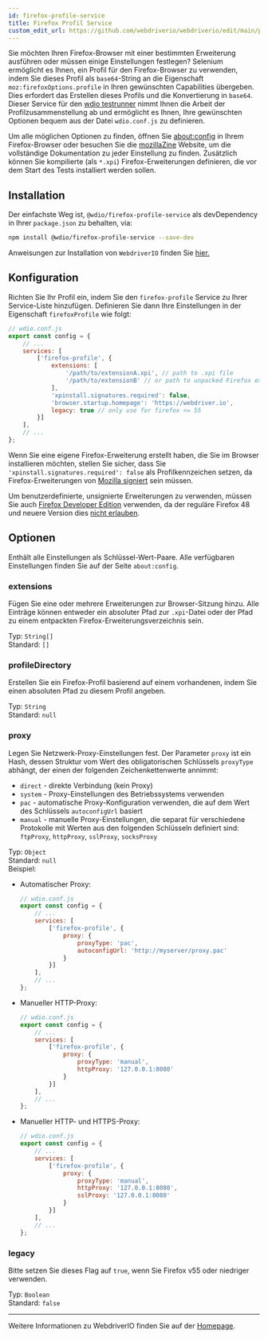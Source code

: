 ```yaml
---
id: firefox-profile-service
title: Firefox Profil Service
custom_edit_url: https://github.com/webdriverio/webdriverio/edit/main/packages/wdio-firefox-profile-service/README.md
---
```



Sie möchten Ihren Firefox-Browser mit einer bestimmten Erweiterung ausführen oder müssen einige Einstellungen festlegen? Selenium ermöglicht es Ihnen, ein Profil für den Firefox-Browser zu verwenden, indem Sie dieses Profil als `base64`-String an die Eigenschaft `moz:firefoxOptions.profile` in Ihren gewünschten Capabilities übergeben. Dies erfordert das Erstellen dieses Profils und die Konvertierung in `base64`. Dieser Service für den [wdio testrunner](https://webdriver.io/docs/clioptions) nimmt Ihnen die Arbeit der Profilzusammenstellung ab und ermöglicht es Ihnen, Ihre gewünschten Optionen bequem aus der Datei `wdio.conf.js` zu definieren.

Um alle möglichen Optionen zu finden, öffnen Sie [about:config](about:config) in Ihrem Firefox-Browser oder besuchen Sie die [mozillaZine](http://kb.mozillazine.org/About:config_entries) Website, um die vollständige Dokumentation zu jeder Einstellung zu finden. Zusätzlich können Sie kompilierte (als `*.xpi`) Firefox-Erweiterungen definieren, die vor dem Start des Tests installiert werden sollen.

## Installation

Der einfachste Weg ist, `@wdio/firefox-profile-service` als devDependency in Ihrer `package.json` zu behalten, via:

```sh
npm install @wdio/firefox-profile-service --save-dev
```

Anweisungen zur Installation von `WebdriverIO` finden Sie [hier.](https://webdriver.io/docs/gettingstarted)

## Konfiguration

Richten Sie Ihr Profil ein, indem Sie den `firefox-profile` Service zu Ihrer Service-Liste hinzufügen. Definieren Sie dann Ihre Einstellungen in der Eigenschaft `firefoxProfile` wie folgt:

```js
// wdio.conf.js
export const config = {
    // ...
    services: [
        ['firefox-profile', {
            extensions: [
                '/path/to/extensionA.xpi', // path to .xpi file
                '/path/to/extensionB' // or path to unpacked Firefox extension
            ],
            'xpinstall.signatures.required': false,
            'browser.startup.homepage': 'https://webdriver.io',
            legacy: true // only use for firefox <= 55
        }]
    ],
    // ...
};
```

Wenn Sie eine eigene Firefox-Erweiterung erstellt haben, die Sie im Browser installieren möchten, stellen Sie sicher, dass Sie `'xpinstall.signatures.required': false` als Profilkennzeichen setzen, da Firefox-Erweiterungen von [Mozilla signiert](https://wiki.mozilla.org/Add-ons/Extension_Signing) sein müssen.

Um benutzerdefinierte, unsignierte Erweiterungen zu verwenden, müssen Sie auch [Firefox Developer Edition](https://www.mozilla.org/en-GB/firefox/developer/) verwenden, da der reguläre Firefox 48 und neuere Version dies [nicht erlauben](https://wiki.mozilla.org/Add-ons/Extension_Signing#Timeline).

## Optionen

Enthält alle Einstellungen als Schlüssel-Wert-Paare. Alle verfügbaren Einstellungen finden Sie auf der Seite `about:config`.

### extensions

Fügen Sie eine oder mehrere Erweiterungen zur Browser-Sitzung hinzu. Alle Einträge können entweder ein absoluter Pfad zur `.xpi`-Datei oder der Pfad zu einem entpackten Firefox-Erweiterungsverzeichnis sein.

Typ: `String[]`<br />
Standard: `[]`

### profileDirectory

Erstellen Sie ein Firefox-Profil basierend auf einem vorhandenen, indem Sie einen absoluten Pfad zu diesem Profil angeben.

Typ: `String`<br />
Standard: `null`

### proxy

Legen Sie Netzwerk-Proxy-Einstellungen fest. Der Parameter `proxy` ist ein Hash, dessen Struktur vom Wert des obligatorischen Schlüssels `proxyType` abhängt, der einen der folgenden Zeichenkettenwerte annimmt:

 * `direct` - direkte Verbindung (kein Proxy)
 * `system` - Proxy-Einstellungen des Betriebssystems verwenden
 * `pac` - automatische Proxy-Konfiguration verwenden, die auf dem Wert des Schlüssels `autoconfigUrl` basiert
 * `manual` - manuelle Proxy-Einstellungen, die separat für verschiedene Protokolle mit Werten aus den folgenden Schlüsseln definiert sind: `ftpProxy`, `httpProxy`, `sslProxy`, `socksProxy`

Typ: `Object`<br />
Standard: `null`<br />
Beispiel:

- Automatischer Proxy:
    ```js
    // wdio.conf.js
    export const config = {
        // ...
        services: [
            ['firefox-profile', {
                proxy: {
                    proxyType: 'pac',
                    autoconfigUrl: 'http://myserver/proxy.pac'
                }
            }]
        ],
        // ...
    };
    ```

- Manueller HTTP-Proxy:
    ```js
    // wdio.conf.js
    export const config = {
        // ...
        services: [
            ['firefox-profile', {
                proxy: {
                    proxyType: 'manual',
                    httpProxy: '127.0.0.1:8080'
                }
            }]
        ],
        // ...
    };
    ```

- Manueller HTTP- und HTTPS-Proxy:
    ```js
    // wdio.conf.js
    export const config = {
        // ...
        services: [
            ['firefox-profile', {
                proxy: {
                    proxyType: 'manual',
                    httpProxy: '127.0.0.1:8080',
                    sslProxy: '127.0.0.1:8080'
                }
            }]
        ],
        // ...
    };
    ```

### legacy

Bitte setzen Sie dieses Flag auf `true`, wenn Sie Firefox v55 oder niedriger verwenden.

Typ: `Boolean`<br />
Standard: `false`

----

Weitere Informationen zu WebdriverIO finden Sie auf der [Homepage](https://webdriver.io).